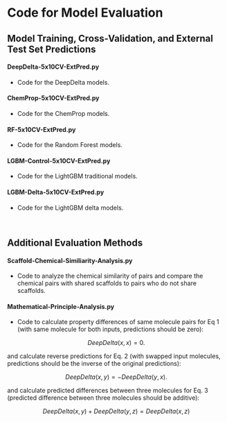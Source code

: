 # Code for Model Evaluation

## Model Training, Cross-Validation, and External Test Set Predictions

#### DeepDelta-5x10CV-ExtPred.py
* Code for the DeepDelta models. 

#### ChemProp-5x10CV-ExtPred.py
* Code for the ChemProp models. 

#### RF-5x10CV-ExtPred.py
* Code for the Random Forest models. 

#### LGBM-Control-5x10CV-ExtPred.py
* Code for the LightGBM traditional models. 

#### LGBM-Delta-5x10CV-ExtPred.py
* Code for the LightGBM delta models. 

<br>

## Additional Evaluation Methods

#### Scaffold-Chemical-Similiarity-Analysis.py
* Code to analyze the chemical similarity of pairs and compare the chemical pairs with shared scaffolds to pairs who do not share scaffolds. 

#### Mathematical-Principle-Analysis.py
* Code to calculate property differences of same molecule pairs for Eq 1 (with same molecule for both inputs, predictions should be zero): 
```math
DeepDelta(x,x)= 0. 
```
and calculate reverse predictions for Eq. 2 (with swapped input molecules, predictions should be the inverse of the original predictions):
```math
DeepDelta(x,y)= -DeepDelta(y,x).
```

and calculate predicted differences between three molecules for Eq. 3 (predicted difference between three molecules should be additive):
```math
DeepDelta(x,y) + DeepDelta(y,z)= DeepDelta(x,z)
```

